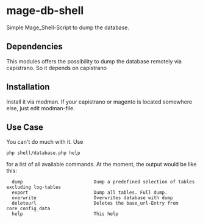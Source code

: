 mage-db-shell
=============

Simple Mage_Shell-Script to dump the database.


## Dependencies

This modules offers the possibility to dump the database remotely via capistrano. So it depends on capistrano

## Installation

Install it via modman. If your capistrano or magento is located somewhere else, just edit modman-file.

## Use Case
 
You can't do much with it. Use

```
php shell/database.php help
```

for a list of all available commands. At the moment, the output would be like this:

```
  dump                          Dump a predefined selection of tables excluding log-tables
  export                        Dump all tables. Full dump.
  overwrite                     Overwrites database with dump
  deleteurl                     Deletes the base_url-Entry from core_config_data
  help                          This help
```
